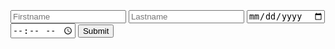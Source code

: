 <!DOCTYPE html>
<html>
    <head>
    <title>How to disable previous dates in date picker using JQuery - devnote.in</title>
    <script type="text/javascript" src="https://code.jquery.com/jquery-1.7.2.min.js"></script>
</head>
<body>
	<form action="index.php"  method= 'POST'>
	<?php include_once 'connect.php';?>
   <br><br><br>
   <input type="text" placeholder="Firstname" name="fname" required>
   <input type="text" placeholder="Lastname" name="lname" required>
   <input type="date" id="date_picker" name="date" required>
   <input type="time" name="time" required>
   <input type="submit" value="Submit" name="submit">
   </form>
    <script language="javascript">
        var today = new Date();
        var dd = String(today.getDate()).padStart(2, '0');
        var mm = String(today.getMonth() + 1).padStart(2, '0');
        var yyyy = today.getFullYear();

        today = yyyy + '-' + mm + '-' + dd;
        $('#date_picker').attr('min',today);
    </script>
	<?php
	if (isset($_POST['submit'])){ 
            $fname = $_POST['fname'];
			$lname = $_POST['lname'];
			$date = $_POST['date'];
			$time = $_POST['time'];
			$sql = "INSERT INTO record (fname, lname, date, time) VALUES ('".$fname."','".$lname."','".$date."','".$time."')"; 
			$result = mysqli_query($conn, $sql) or die("Database Connection Failed" . mysqli_error($connection));
			//$count = mysqli_num_rows($result);
			echo "Registeration Successful!:";  
    }
	else{
		
    }?>
</body>
</html>
